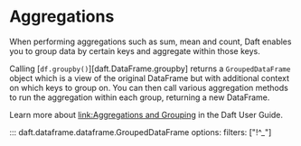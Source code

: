 # Aggregations

When performing aggregations such as sum, mean and count, Daft enables you to group data by certain keys and aggregate within those keys.

Calling [`df.groupby()`][daft.DataFrame.groupby] returns a `GroupedDataFrame` object which is a view of the original DataFrame but with additional context on which keys to group on. You can then call various aggregation methods to run the aggregation within each group, returning a new DataFrame.

Learn more about [link:Aggregations and Grouping](../core_concepts.md#aggregations-and-grouping) in the Daft User Guide.

::: daft.dataframe.dataframe.GroupedDataFrame
    options:
        filters: ["!^_"]
